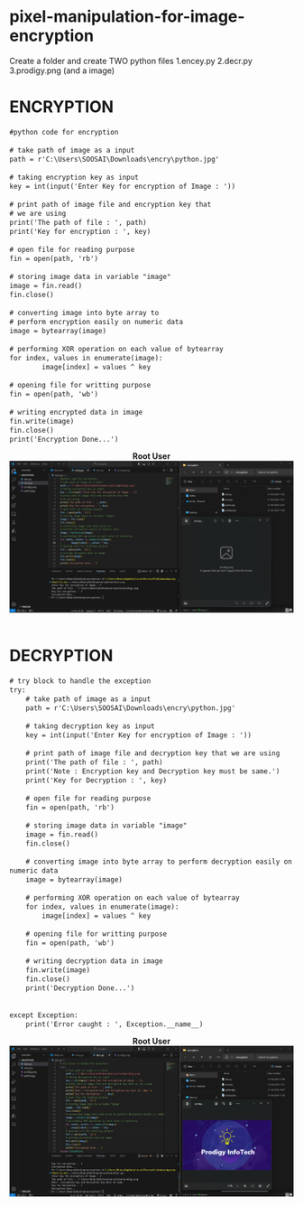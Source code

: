 # pixel-manipulation-for-image-encryption

Create a folder and create TWO python files 
1.encey.py
2.decr.py
3.prodigy.png (and a image)

# ENCRYPTION
```
#python code for encryption

# take path of image as a input
path = r'C:\Users\SOOSAI\Downloads\encry\python.jpg'
	
# taking encryption key as input
key = int(input('Enter Key for encryption of Image : '))
	
# print path of image file and encryption key that
# we are using
print('The path of file : ', path)
print('Key for encryption : ', key)
	
# open file for reading purpose
fin = open(path, 'rb')
	
# storing image data in variable "image"
image = fin.read()
fin.close()
	
# converting image into byte array to
# perform encryption easily on numeric data
image = bytearray(image)

# performing XOR operation on each value of bytearray
for index, values in enumerate(image):
        image[index] = values ^ key

# opening file for writting purpose
fin = open(path, 'wb')
	
# writing encrypted data in image
fin.write(image)
fin.close()
print('Encryption Done...')
```
<p align="center">
<b>Root User</b>
<br/>
  <img src="encrypro.png" >
<br/>
<br/>
</p>

# DECRYPTION

```
# try block to handle the exception
try:
	# take path of image as a input
	path = r'C:\Users\SOOSAI\Downloads\encry\python.jpg'
	
	# taking decryption key as input
	key = int(input('Enter Key for encryption of Image : '))
	
	# print path of image file and decryption key that we are using
	print('The path of file : ', path)
	print('Note : Encryption key and Decryption key must be same.')
	print('Key for Decryption : ', key)
	
	# open file for reading purpose
	fin = open(path, 'rb')
	
	# storing image data in variable "image"
	image = fin.read()
	fin.close()
	
	# converting image into byte array to perform decryption easily on numeric data
	image = bytearray(image)

	# performing XOR operation on each value of bytearray
	for index, values in enumerate(image):
		image[index] = values ^ key

	# opening file for writting purpose
	fin = open(path, 'wb')
	
	# writing decryption data in image
	fin.write(image)
	fin.close()
	print('Decryption Done...')


except Exception:
	print('Error caught : ', Exception.__name__)
```
<p align="center">
<b>Root User</b>
<br/>
  <img src="drypro.png" >
<br/>
<br/>
</p>
